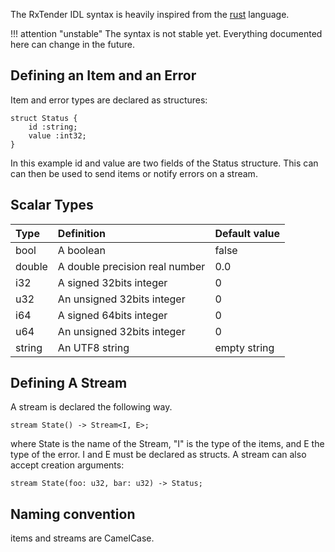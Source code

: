 The RxTender IDL syntax is heavily inspired from the
[rust](https://www.rust-lang.org) language.

!!! attention "unstable"
    The syntax is not stable yet. Everything documented here can
    change in the future.

## Defining an Item and an Error

Item and error types are declared as structures:

    struct Status {
        id :string;
        value :int32;
    }

In this example id and value are two fields of the Status structure. This can
can then be used to send items or notify errors on a stream.

## Scalar Types

| Type  | Definition                        | Default value |
|:------|:----------------------------------|:--------------|
|bool   | A boolean                         | false         |
|double | A double precision real number    | 0.0           |
|i32    | A signed 32bits integer           | 0             |
|u32    | An unsigned 32bits integer        | 0             |
|i64    | A signed 64bits integer           | 0             |
|u64    | An unsigned 32bits integer        | 0             |
|string | An UTF8 string                    | empty string  |


## Defining A Stream

A stream is declared the following way.

    stream State() -> Stream<I, E>;

where State is the name of the Stream, "I" is the type of the items, and E the
type of the error. I and E must be declared as structs. A stream can also accept
creation arguments:

    stream State(foo: u32, bar: u32) -> Status;

## Naming convention

items and streams are CamelCase.
